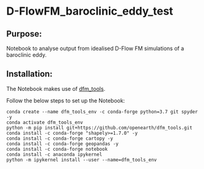 # D-FlowFM_baroclinic_eddy_test

## Purpose: 
Notebook to analyse output from idealised D-Flow FM simulations of a baroclinic eddy.

## Installation:
The Notebook makes use of [dfm_tools](https://github.com/openearth/dfm_tools).

Follow the below steps to set up the Notebook:
```
conda create --name dfm_tools_env -c conda-forge python=3.7 git spyder -y
conda activate dfm_tools_env
python -m pip install git+https://github.com/openearth/dfm_tools.git
conda install -c conda-forge "shapely>=1.7.0" -y
conda install -c conda-forge cartopy -y
conda install -c conda-forge geopandas -y
conda install -c conda-forge notebook
conda install -c anaconda ipykernel
python -m ipykernel install --user --name=dfm_tools_env
```
